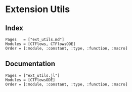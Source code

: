 # Extension Utils

## Index

```@index
Pages   = ["ext_utils.md"]
Modules = [CTFlows, CTFlowsODE]
Order = [:module, :constant, :type, :function, :macro]
```

## Documentation

```@autodocs
Pages = ["ext_utils.jl"]
Modules = [CTFlowsODE]
Order = [:module, :constant, :type, :function, :macro]
```